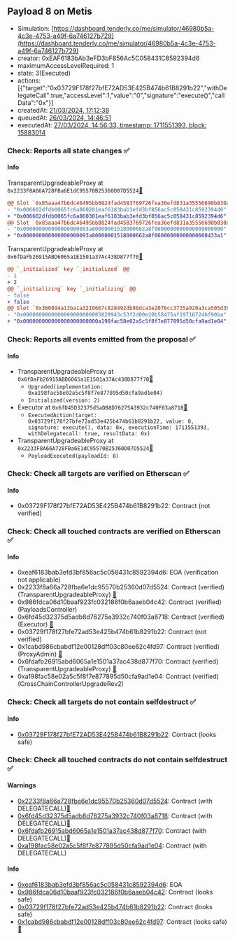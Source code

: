 ## Payload 8 on Metis

- Simulation: [https://dashboard.tenderly.co/me/simulator/46980b5a-4c3e-4753-a49f-6a746127b729](https://dashboard.tenderly.co/me/simulator/46980b5a-4c3e-4753-a49f-6a746127b729)
- creator: 0xEAF6183bAb3eFD3bF856Ac5C058431C8592394d6
- maximumAccessLevelRequired: 1
- state: 3(Executed)
- actions: [{"target":"0x03729F178f27bfE72AD53E425B474b61B8291b22","withDelegateCall":true,"accessLevel":1,"value":"0","signature":"execute()","callData":"0x"}]
- createdAt: [21/03/2024, 17:12:38](https://explorer.metis.io/tx/0xd8fb849f9f2dad1c66256c5a5fe3e82f0a7356f13256c01e297948e24f462579)
- queuedAt: [26/03/2024, 14:46:51](https://explorer.metis.io/tx/0x2a1fb7a2a5b5acc523ed3ef34ec864ba443d079e0d920bf6fb870cce9e4d5464)
- executedAt: [27/03/2024, 14:56:33, timestamp: 1711551393, block: 15883014](https://explorer.metis.io/tx/0x66aed353b73f99e583cda725765ac7e6581cc971dd301e5603390ffb40898be6)

### Check: Reports all state changes :white_check_mark:

#### Info


TransparentUpgradeableProxy at `0x2233F8A66A728FBa6E1dC95570B25360D07D5524`[:ghost:](https://github.com/bgd-labs/aave-address-book "GovernanceV3Metis.PAYLOADS_CONTROLLER")
```diff
@@ Slot `0x85aaa47b6dc46495bb8824fad4583769726fea36efd831a35556690b830a8fbe` @@
- "0x006602dfdb0065fc6a860201eaf6183bab3efd3bf856ac5c058431c8592394d6"
+ "0x006602dfdb0065fc6a860301eaf6183bab3efd3bf856ac5c058431c8592394d6"
@@ Slot `0x85aaa47b6dc46495bb8824fad4583769726fea36efd831a35556690b830a8fbf` @@
- "0x000000000000000000093a80000001518000662a8f0600000000000000000000"
+ "0x000000000000000000093a80000001518000662a8f06000000000000660433a1"
```

TransparentUpgradeableProxy at `0x6fDaFb26915ABD6065a1E1501a37Ac438D877f70`[:ghost:](https://github.com/bgd-labs/aave-address-book "GovernanceV3Metis.CROSS_CHAIN_CONTROLLER")
```diff
@@ `_initialized` key `_initialized` @@
- 1
+ 2
@@ `_initializing` key `_initializing` @@
- false
+ false
@@ Slot `0x360894a13ba1a3210667c828492db98dca3e2076cc3735a920a3ca505d382bbc` @@
- "0x0000000000000000000000003829943c53f2d00e20b58475af19716724bf90ba"
+ "0x000000000000000000000000a198fac58e02a5c5f8f7e877895d50cfa9ad1e04"
```


### Check: Reports all events emitted from the proposal :white_check_mark:

#### Info

- TransparentUpgradeableProxy at `0x6fDaFb26915ABD6065a1E1501a37Ac438D877f70`[:ghost:](https://github.com/bgd-labs/aave-address-book "GovernanceV3Metis.CROSS_CHAIN_CONTROLLER")
  - `Upgraded(implementation: 0xa198fac58e02a5c5f8f7e877895d50cfa9ad1e04)`
  - `Initialized(version: 2)`
- Executor at `0x6fD45D32375d5aDB8D76275A3932c740F03a8718`[:ghost:](https://github.com/bgd-labs/aave-address-book "AaveV3Metis.ACL_ADMIN, GovernanceV3Metis.EXECUTOR_LVL_1")
  - `ExecutedAction(target: 0x03729f178f27bfe72ad53e425b474b61b8291b22, value: 0, signature: execute(), data: 0x, executionTime: 1711551393, withDelegatecall: true, resultData: 0x)`
- TransparentUpgradeableProxy at `0x2233F8A66A728FBa6E1dC95570B25360D07D5524`[:ghost:](https://github.com/bgd-labs/aave-address-book "GovernanceV3Metis.PAYLOADS_CONTROLLER")
  - `PayloadExecuted(payloadId: 8)`

### Check: Check all targets are verified on Etherscan :white_check_mark:

#### Info

- 0x03729F178f27bfE72AD53E425B474b61B8291b22: Contract (not verified) 

### Check: Check all touched contracts are verified on Etherscan :white_check_mark:

#### Info

- 0xeaf6183bab3efd3bf856ac5c058431c8592394d6: EOA (verification not applicable)
- 0x2233f8a66a728fba6e1dc95570b25360d07d5524: Contract (verified) (TransparentUpgradeableProxy) [:ghost:](https://github.com/bgd-labs/aave-address-book "GovernanceV3Metis.PAYLOADS_CONTROLLER")
- 0x986fdca06d10baaf923fc032186f0b6aaeb04c42: Contract (verified) (PayloadsController) 
- 0x6fd45d32375d5adb8d76275a3932c740f03a8718: Contract (verified) (Executor) [:ghost:](https://github.com/bgd-labs/aave-address-book "AaveV3Metis.ACL_ADMIN, GovernanceV3Metis.EXECUTOR_LVL_1")
- 0x03729f178f27bfe72ad53e425b474b61b8291b22: Contract (not verified) 
- 0x1cabd986cbabdf12e00128dff03c80ee62c4fd97: Contract (verified) (ProxyAdmin) [:ghost:](https://github.com/bgd-labs/aave-address-book "MiscMetis.PROXY_ADMIN")
- 0x6fdafb26915abd6065a1e1501a37ac438d877f70: Contract (verified) (TransparentUpgradeableProxy) [:ghost:](https://github.com/bgd-labs/aave-address-book "GovernanceV3Metis.CROSS_CHAIN_CONTROLLER")
- 0xa198fac58e02a5c5f8f7e877895d50cfa9ad1e04: Contract (verified) (CrossChainControllerUpgradeRev2) 

### Check: Check all targets do not contain selfdestruct :white_check_mark:

#### Info

- [0x03729F178f27bfE72AD53E425B474b61B8291b22](https://explorer.metis.io/address/0x03729F178f27bfE72AD53E425B474b61B8291b22): Contract (looks safe)

### Check: Check all touched contracts do not contain selfdestruct :white_check_mark:

#### Warnings

- [0x2233f8a66a728fba6e1dc95570b25360d07d5524](https://explorer.metis.io/address/0x2233f8a66a728fba6e1dc95570b25360d07d5524): Contract (with DELEGATECALL)[:ghost:](https://github.com/bgd-labs/aave-address-book "GovernanceV3Metis.PAYLOADS_CONTROLLER")
- [0x6fd45d32375d5adb8d76275a3932c740f03a8718](https://explorer.metis.io/address/0x6fd45d32375d5adb8d76275a3932c740f03a8718): Contract (with DELEGATECALL)[:ghost:](https://github.com/bgd-labs/aave-address-book "AaveV3Metis.ACL_ADMIN, GovernanceV3Metis.EXECUTOR_LVL_1")
- [0x6fdafb26915abd6065a1e1501a37ac438d877f70](https://explorer.metis.io/address/0x6fdafb26915abd6065a1e1501a37ac438d877f70): Contract (with DELEGATECALL)[:ghost:](https://github.com/bgd-labs/aave-address-book "GovernanceV3Metis.CROSS_CHAIN_CONTROLLER")
- [0xa198fac58e02a5c5f8f7e877895d50cfa9ad1e04](https://explorer.metis.io/address/0xa198fac58e02a5c5f8f7e877895d50cfa9ad1e04): Contract (with DELEGATECALL)

#### Info

- [0xeaf6183bab3efd3bf856ac5c058431c8592394d6](https://explorer.metis.io/address/0xeaf6183bab3efd3bf856ac5c058431c8592394d6): EOA
- [0x986fdca06d10baaf923fc032186f0b6aaeb04c42](https://explorer.metis.io/address/0x986fdca06d10baaf923fc032186f0b6aaeb04c42): Contract (looks safe)
- [0x03729f178f27bfe72ad53e425b474b61b8291b22](https://explorer.metis.io/address/0x03729f178f27bfe72ad53e425b474b61b8291b22): Contract (looks safe)
- [0x1cabd986cbabdf12e00128dff03c80ee62c4fd97](https://explorer.metis.io/address/0x1cabd986cbabdf12e00128dff03c80ee62c4fd97): Contract (looks safe)[:ghost:](https://github.com/bgd-labs/aave-address-book "MiscMetis.PROXY_ADMIN")

